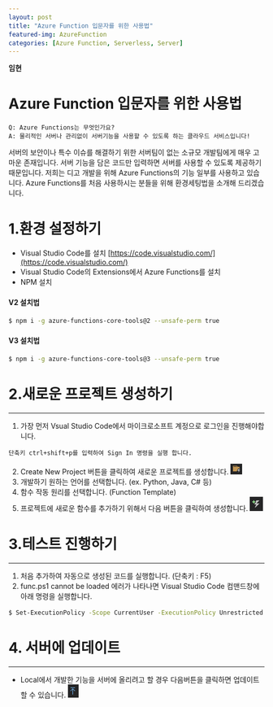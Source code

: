```yaml
---
layout: post
title: "Azure Function 입문자를 위한 사용법"
featured-img: AzureFunction
categories: [Azure Function, Serverless, Server]
---
```


**임현**
# Azure Function 입문자를 위한 사용법

```
Q: Azure Functions는 무엇인가요?
A: 물리적인 서버나 관리없이 서버기능을 사용할 수 있도록 하는 클라우드 서비스입니다!
```

서버의 보안이나 특수 이슈를 해결하기 위한 서버팀이 없는 소규모 개발팀에게 매우 고마운 존재입니다. 서버 기능을 담은 코드만 입력하면
서버를 사용할 수 있도록 제공하기 때문입니다. 저희는 디고 개발을 위해 Azure Functions의 기능 일부를 사용하고 있습니다. Azure Functions를 처음 사용하시는
분들을 위해 환경세팅법을 소개해 드리겠습니다.

# 1.환경 설정하기

- Visual Studio Code를 설치 [https://code.visualstudio.com/](https://code.visualstudio.com/)
- Visual Studio Code의 Extensions에서 Azure Functions를 설치
- NPM 설치

#### V2 설치법
```bash
$ npm i -g azure-functions-core-tools@2 --unsafe-perm true
```

#### V3 설치법
```bash
$ npm i -g azure-functions-core-tools@3 --unsafe-perm true
```

# 2.새로운 프로젝트 생성하기
---

1. 가장 먼저 Vsual Studio Code에서 마이크로소프트 계정으로 로그인을 진행해야합니다.
```
단축키 ctrl+shift+p를 입력하여 Sign In 명령을 실행 합니다.
```
2. Create New Project 버튼을 클릭하여 새로운 프로젝트를 생성합니다.
![img](../assets/img/posts/azure-function0.png)
3. 개발하기 원하는 언어를 선택합니다. (ex. Python, Java, C# 등)
4. 함수 작동 원리를 선택합니다. (Function Template)
5. 프로젝트에 새로운 함수를 추가하기 위해서 다음 버튼을 클릭하여 생성합니다.
![img](../assets/img/posts/azure-function1.png)


# 3.테스트 진행하기
---

1. 처음 추가하여 자동으로 생성된 코드를 실행합니다. (단축키 : F5)
2. func.ps1 cannot be loaded 에러가 나타나면 Visual Studio Code 컴맨드창에 아래 명령을 실행합니다.

```bash
$ Set-ExecutionPolicy -Scope CurrentUser -ExecutionPolicy Unrestricted
```

# 4. 서버에 업데이트
---

- Local에서 개발한 기능을 서버에 올리려고 할 경우 다음버튼을 클릭하면 업데이트 할 수 있습니다.
![img](../assets/img/posts/azure-function2.png)